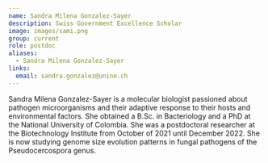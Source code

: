 ```yaml
---
name: Sandra Milena Gonzalez-Sayer
description: Swiss Government Excellence Scholar
image: images/sami.png
group: current
role: postdoc
aliases:
  - Sandra Milena Gonzalez-Sayer
links:
  email: sandra.gonzalez@unine.ch
---
```


Sandra Milena Gonzalez-Sayer is a molecular biologist passioned about pathogen microorganisms and their adaptive response to their hosts and environmental factors. She obtained a B.Sc. in Bacteriology and a PhD at the National University of Colombia. She was a postdoctoral researcher at the Biotechnology Institute from October of 2021 until December 2022. She is now studying genome size evolution patterns in fungal pathogens of the Pseudocercospora genus.